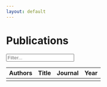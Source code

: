 ```yaml
---
layout: default
---
```


<!--- scripts --->
<script src="{{ site.baseurl }}/scripts/filter_table.js"></script>
<script src="{{ site.baseurl }}/scripts/jquery.tablesorter.js"></script>
<script>
    $(function(){
      $("#myTable").tablesorter({ sortList: [[3,1]],
     		headerTemplate: '{content}{icon}' });
    });
</script>

# Publications

<!--- table starts --->
<input class="filter" id='myInput' onkeyup='filterTable()' type='text' placeholder="Filter...">

 <table class="publications tablesorter" id="myTable">
	 <thead>
	 <tr id='tableHeader'>
		 <th>Authors</th>
		 <th>Title</th>
		 <th>Journal</th>
		 <th>Year</th>
	 </tr>
	 </thead>
	 <tbody id='tableBody'>
	 <tr>
		 <td class="paper_authors_title">  </td>
		 <td class="paper_authors_title"  </td>
		 <td class="paper_journal">  </td>
		 <td class="paper_year"> </td>
	 </tr>
	 </tbody>
 </table>
